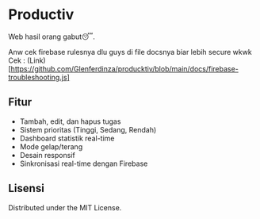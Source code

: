 # Productiv

Web hasil orang gabut😴.

Anw cek firebase rulesnya dlu guys di file docsnya biar lebih secure wkwk
Cek : (Link)[https://github.com/Glenferdinza/producktiv/blob/main/docs/firebase-troubleshooting.js]

## Fitur

- Tambah, edit, dan hapus tugas
- Sistem prioritas (Tinggi, Sedang, Rendah)
- Dashboard statistik real-time
- Mode gelap/terang
- Desain responsif
- Sinkronisasi real-time dengan Firebase

## Lisensi

Distributed under the MIT License.
